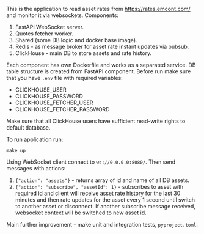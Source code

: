 This is the application to read asset rates from https://rates.emcont.com/ and monitor it via websockets.
Components:
1. FastAPI WebSocket server.
2. Quotes fetcher worker.
3. Shared (some DB logic and docker base image).
4. Redis - as message broker for asset rate instant updates via pubsub.
5. ClickHouse - main DB to store assets and rate history.

Each component has own Dockerfile and works as a separated service.
DB table structure is created from FastAPI component.
Before run make sure that you have `.env` file with required variables:
* CLICKHOUSE_USER
* CLICKHOUSE_PASSWORD
* CLICKHOUSE_FETCHER_USER
* CLICKHOUSE_FETCHER_PASSWORD

Make sure that all ClickHouse users have sufficient read-write rights to default database.

To run application run:
```
make up
```

Using WebSocket client connect to `ws://0.0.0.0:8080/`.
Then send messages with actions:
1. `{"action": "assets"}` - returns array of id and name of all DB assets.
2. `{"action": "subscribe", "assetId": 1}` - subscribes to asset with required id and client will receive asset rate history for the last 30 minutes
and then rate updates for the asset every 1 second until switch to another asset or disconnect. If another subscribe message received, websocket context will be switched to new asset id.

Main further improvement - make unit and integration tests, `pyproject.toml`.